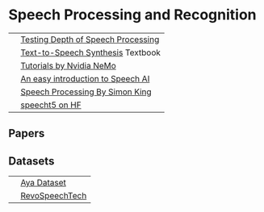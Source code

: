 # Speech Processing and Recognition

| | |
| --- | --- |
|  | [Testing Depth of Speech Processing](https://github.com/aishoot/Speech_Feature_Extraction) |
| | [Text-to-Speech Synthesis](https://kitabxana.net/files/books/file/1350491502.pdf) Textbook|
| | [Tutorials by Nvidia NeMo](https://github.com/NVIDIA/NeMo/tree/main/tutorials/asr) |
||[An easy introduction to Speech AI](https://developer.nvidia.com/blog/an-easy-introduction-to-speech-ai/)
||[Speech Processing By Simon King](https://speech.zone/courses/speech-synthesis/module-1-introduction/)|
||[speecht5 on HF](https://huggingface.co/blog/speecht5)|


## Papers

## Datasets

| | |
| --- | --- |
| | [Aya Dataset](https://huggingface.co/datasets/CohereForAI/aya_dataset?row=96)|
| | [RevoSpeechTech](https://github.com/RevoSpeechTech/speech-datasets-collection) |
